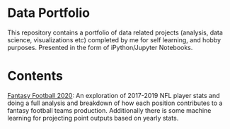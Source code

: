 # Data Portfolio
This repository contains a portfolio of data related projects (analysis, data science, visualizations etc) completed by me for self learning, and hobby purposes. Presented in the form of iPython/Jupyter Notebooks.

# Contents

[Fantasy Football 2020](https://github.com/MitchAmbing/Mitch-Data-Portfolio/blob/master/Fantasy_Football.ipynb): An exploration of 2017-2019 NFL player stats and doing a full analysis and breakdown of how each position contributes to a fantasy football teams production. Additionally there is some machine learning for projecting point outputs based on yearly stats.


